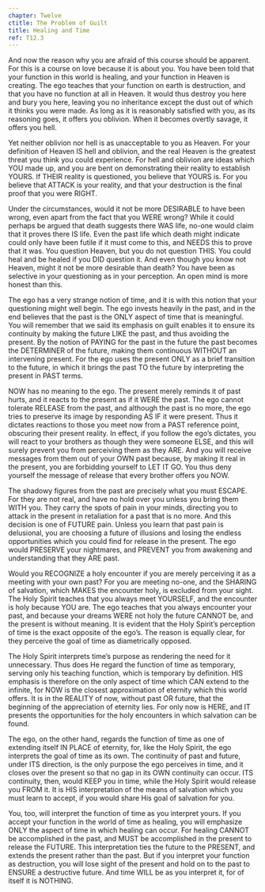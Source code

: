 ```yaml
---
chapter: Twelve
ctitle: The Problem of Guilt
title: Healing and Time
ref: T12.3
---
```


And now the reason why you are afraid of this course should be apparent.
For this is a course on love because it is about you. You have been told
that your function in this world is healing, and your function in Heaven
is creating. The ego teaches that your function on earth is destruction,
and that you have no function at all in
Heaven. It would thus destroy you here and bury you here, leaving you no
inheritance except the dust out of which it thinks you were made. As
long as it is reasonably satisfied with you, as its reasoning goes, it
offers you oblivion. When it becomes overtly savage, it offers you hell.

Yet neither oblivion nor hell is as unacceptable to you as Heaven. For
your definition of Heaven IS hell and oblivion, and the real Heaven is
the greatest threat you think you could experience. For hell and
oblivion are ideas which YOU made up, and you are bent on demonstrating
their reality to establish YOURS. If THEIR reality is questioned, you
believe that YOURS is. For you believe that ATTACK is your reality, and
that your destruction is the final proof that you were RIGHT.

Under the circumstances, would it not be more DESIRABLE to have been
wrong, even apart from the fact that you WERE wrong? While it could
perhaps be argued that death suggests there WAS life, no-one would claim
that it proves there IS life. Even the past life which death might
indicate could only have been futile if it must come to this, and NEEDS
this to prove that it was. You question Heaven, but you do not question
THIS. You could heal and be healed if you DID question it. And even
though you know not Heaven, might it not be more desirable than death?
You have been as selective in your questioning as in your perception. An
open mind is more honest than this.

The ego has a very strange notion of time, and it is with this notion
that your questioning might well begin. The ego invests heavily in the
past, and in the end believes that the past is the ONLY aspect of time
that is meaningful. You will remember that we said its emphasis on guilt
enables it to ensure its continuity by making the future LIKE the past,
and thus avoiding the present. By the notion of PAYING for the past in
the future the past becomes the DETERMINER of the future, making them
continuous WITHOUT an intervening present. For the ego uses the present
ONLY as a brief transition to the future, in which it brings the past TO
the future by interpreting the present in PAST terms.

NOW has no meaning to the ego. The present merely reminds it of past
hurts, and it reacts to the present as if it WERE the past. The
ego cannot tolerate RELEASE from the past, and although the past is no
more, the ego tries to preserve its image by responding AS IF it were
present. Thus it dictates reactions to those you meet now from a PAST
reference point, obscuring their present reality. In effect, if you
follow the ego’s dictates, you will react to your brothers as though
they were someone ELSE, and this will surely prevent you from perceiving
them as they ARE. And you will receive messages from them out of your
OWN past because, by making it real in the present, you are forbidding
yourself to LET IT GO. You thus deny yourself the message of release
that every brother offers you NOW.

The shadowy figures from the past are precisely what you must ESCAPE.
For they are not real, and have no hold over you unless you bring them
WITH you. They carry the spots of pain in your minds, directing you to
attack in the present in retaliation for a past that is no more. And
this decision is one of FUTURE pain. Unless you learn that past pain is
delusional, you are choosing a future of illusions and losing the
endless opportunities which you could find for release in the present.
The ego would PRESERVE your nightmares, and PREVENT you from awakening
and understanding that they ARE past.

Would you RECOGNIZE a holy encounter if you are merely perceiving it as
a meeting with your own past? For you are meeting no-one, and the
SHARING of salvation, which MAKES the encounter holy, is excluded from
your sight. The Holy Spirit teaches that you always meet YOURSELF, and
the encounter is holy because YOU are. The ego teaches that you always
encounter your past, and because your dreams WERE not holy the future
CANNOT be, and the present is without meaning. It is evident that the
Holy Spirit’s perception of time is the exact opposite of the ego’s. The
reason is equally clear, for they perceive the goal of time as
diametrically opposed.

The Holy Spirit interprets time’s purpose as rendering the need for it
unnecessary. Thus does He regard the function of time as temporary,
serving only his teaching function, which is temporary by definition.
HIS emphasis is therefore on the only aspect of time which CAN extend to
the infinite, for NOW is the closest approximation of eternity which
this world offers. It is in the REALITY of now, without past OR future,
that the beginning of the appreciation of eternity lies. For only now is
HERE, and IT presents the opportunities
for the holy encounters in which salvation can be found.

The ego, on the other hand, regards the function of time as one of
extending itself IN PLACE of eternity, for, like the Holy Spirit, the
ego interprets the goal of time as its own. The continuity of past and
future, under ITS direction, is the only purpose the ego perceives in
time, and it closes over the present so that no gap in its OWN
continuity can occur. ITS continuity, then, would KEEP you in time,
while the Holy Spirit would release you FROM it. It is HIS
interpretation of the means of salvation which you must learn to accept,
if you would share His goal of salvation for you.

You, too, will interpret the function of time as you interpret yours. If
you accept your function in the world of time as healing, you will
emphasize ONLY the aspect of time in which healing can occur. For
healing CANNOT be accomplished in the past, and MUST be accomplished in
the present to release the FUTURE. This interpretation ties the future
to the PRESENT, and extends the present rather than the past. But if you
interpret your function as destruction, you will lose sight of the
present and hold on to the past to ENSURE a destructive future. And time
WILL be as you interpret it, for of itself it is NOTHING.

